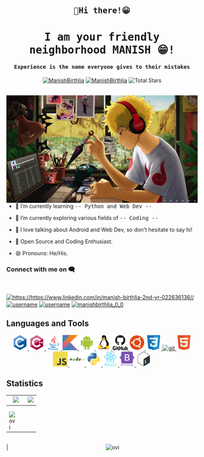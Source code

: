 
<!-- <img align="right" height="260px" width="300px" src="https://github.com/ManishBirthlia/Manish-Profile/blob/main/pngwing.com.png"/> -->
<p align="center"><h2 align="center"> <samp>👋Hi there!😀 </samp></h2></p>
<p align="center"><h1 align="center"><samp> I am your friendly neighborhood MANISH 😁!
 </samp></h1></p>
<p align="center"><h4 align="center"><samp> Experience is the name everyone gives to their mistakes </samp></h4></p>

<p align="center"> 
	<a href="https://github.com/ManishBirthlia"><img src="https://komarev.com/ghpvc/?username=ManishBirthlia" alt="ManishBirthlia"/></a>
	<a href="https://github.com/ManishBirthlia?tab=repositories"><img src="https://badges.pufler.dev/repos/ManishBirthlia" alt="ManishBirthlia" /></a>
	<img src="https://img.shields.io/github/stars/ManishBirthlia?label=Stars" alt="Total Stars">
</p>
<br>
<!--  -->
<!-- contribution graph -->
<!-- img src="https://media.giphy.com/media/qzOs8XQGFNIoCiWo4r/giphy.gif" width="350px" height="300px" alt=gif align="right"--> 
<!-- <img align="right" ="10px" width="400px" src="https://user-images.githubusercontent.com/96776615/156993801-d8d72515-03a9-4421-8166-4cc1feed507b.gif"/> -->
<!-- <img align="right" ="10px" width="400px" src="https://github.com/ManishBirthlia/Manish-Profile/blob/main/pngwing.com.png"/> -->
<img align="right" width="591px" src="https://github.com/ManishBirthlia/Manish-Profile/blob/main/6225d1124e42f.jpg"/>
<div width="50%">
	
- 🔭 I’m currently learning  <samp align="center">  -- Python and Web Dev -- </samp>  <!-- [enviroCar](https://github.com/enviroCar)  -->

- 🌱 I’m currently exploring various fields of <samp align="center">  -- Coding -- </samp>

- 💬 I love talking about Android and Web Dev, so don't hesitate to say hi!   
  
- 🥇 Open Source and Coding Enthusiast.
- 😄 Pronouns: He/His.

<!-- 📫 How to reach me: [Linkedin](https://www.linkedin.com/in/manish-birthlia-2nd-yr-022636136/), manishbirthliya@gmail.com
</div> -->
### Connect with me on :left_speech_bubble:
<br>	
<p align="left">
<a href="https://https://www.linkedin.com/in/manish-birthlia-2nd-yr-022636136//" target="blank"><img align="center" src="https://raw.githubusercontent.com/rahuldkjain/github-profile-readme-generator/master/src/images/icons/Social/linked-in-alt.svg" alt="https://https://www.linkedin.com/in/manish-birthlia-2nd-yr-022636136//" height="30" width="40" /></a>
<a href="https://leetcode.com/ManishBirthlia/" target="blank"><img align="center" src="https://raw.githubusercontent.com/rahuldkjain/github-profile-readme-generator/master/src/images/icons/Social/leet-code.svg" alt="username" height="30" width="40" /></a>
<a href="https://twitter.com/BirthliaManish" target="blank"><img align="center" src="https://raw.githubusercontent.com/rahuldkjain/github-profile-readme-generator/master/src/images/icons/Social/twitter.svg" alt="username" height="30" width="40" /></a>
<a href="https://www.instagram.com/manishbirthlia_0_0/" target="blank"><img align="center" src="https://raw.githubusercontent.com/rahuldkjain/github-profile-readme-generator/master/src/images/icons/Social/instagram.svg" alt="manishbirthlia_0_0" height="30" width="40" /></a>
</p>
 
	
## Languages and Tools </h3>
<p align="center">
    <a href="https://www.cprogramming.com/" target="_blank">
        <img
            src="https://github.com/devicons/devicon/blob/master/icons/c/c-original.svg"
            alt="c"
            width="40"
            height="40"
        />
    </a>
    <a href="https://www.w3schools.com/cpp/" target="_blank">
        <img
            src="https://github.com/devicons/devicon/blob/master/icons/cplusplus/cplusplus-original.svg"
            alt="c++"
            width="40"
            height="40"
        />
    </a>
  <a href="https://www.java.com" target="_blank">
        <img
            src="https://github.com/devicons/devicon/blob/master/icons/java/java-original.svg"
            alt="java"
            width="40"
            height="40"
        />
    </a>
  <a href="https://kotlinlang.org/" target="_blank">
        <img
            src="https://github.com/devicons/devicon/blob/master/icons/kotlin/kotlin-original.svg"
            alt="kotlin"
            width="40"
            height="40"
        />
    </a>
   <a href="https://www.android.com/intl/en_in/what-is-android/" target="_blank">
        <img
            src="https://github.com/devicons/devicon/blob/master/icons/android/android-original.svg"
            alt="android"
            width="40"
            height="40"
        />
    </a>
  <a href="https://www.linux.org/" target="_blank">
        <img
            src="https://github.com/devicons/devicon/blob/master/icons/linux/linux-original.svg"
            alt="Linux"
            width="40"
            height="40"
        />
    </a> 
	<a href="https://github.com/" target="_blank">
        <img
            src="https://github.com/devicons/devicon/blob/master/icons/github/github-original-wordmark.svg"
            alt="Github"
            width="40"
            height="40"
        />
    </a>
  <a href="https://ubuntu.com/" target="_blank">
        <img
            src="https://github.com/devicons/devicon/blob/master/icons/ubuntu/ubuntu-plain.svg"
            alt="Ubuntu"
            width="40"
            height="40"
        />
    </a>
    <a href="https://www.w3schools.com/css/" target="_blank">
        <img
            src="https://github.com/devicons/devicon/blob/master/icons/css3/css3-original.svg"
            alt="css3"
            width="40"
            height="40"
        />
    </a>
    <a href="https://git-scm.com/" target="_blank">
        <img
            src="https://www.vectorlogo.zone/logos/git-scm/git-scm-icon.svg"
            alt="git"
            width="40"
            height="40"
        />
    </a>
    <a href="https://www.w3.org/html/" target="_blank">
        <img
            src="https://github.com/devicons/devicon/blob/master/icons/html5/html5-original.svg"
            alt="html5"
            width="40"
            height="40"
        />
    </a>
    <a
        href="https://developer.mozilla.org/en-US/docs/Web/JavaScript"
        target="_blank"
    >
        <img
            src="https://github.com/devicons/devicon/blob/master/icons/javascript/javascript-original.svg"
            alt="javascript"
            width="40"
            height="40"
        />
    </a>
    <a href="https://nodejs.org" target="_blank">
        <img
            src="https://github.com/devicons/devicon/blob/master/icons/nodejs/nodejs-original-wordmark.svg"
            alt="nodejs"
            width="40"
            height="40"
        />
    </a>
    <a href="https://www.python.org" target="_blank">
        <img
            src="https://github.com/devicons/devicon/blob/master/icons/python/python-original.svg"
            alt="python"
            width="40"
            height="40"
        />
    </a>
    <a href="https://reactjs.org/" target="_blank">
        <img
            src="https://github.com/devicons/devicon/blob/master/icons/react/react-original-wordmark.svg"
            alt="react"
            width="40"
            height="40"
        />
    </a>
    <a href="https://getbootstrap.com/docs/4.0/getting-started/introduction/" target="_blank">
        <img
            src="https://github.com/devicons/devicon/blob/master/icons/bootstrap/bootstrap-plain-wordmark.svg"
            alt="Bootstrap"
            width="40"
            height="40"
        />
    </a>
    <a href="https://www.gnu.org/software/bash/" target="_blank">
        <img
            src="https://github.com/devicons/devicon/blob/master/icons/bash/bash-original.svg"
            alt="Bash"
            width="40"
            height="40"
        />
    </a>
  	
   
## Statistics
|<img src="https://github-readme-stats.vercel.app/api?username=ManishBirthlia&show_icons=true&&count_private=true&theme=radical&text_color=fff&title_color=F58B02&icon_color=F58B02"/>|<img src="https://github-readme-streak-stats.herokuapp.com/?user=ManishBirthlia&theme=dark&hide_border=true"/>|
|---|---|
|<p width="50%" align="left"><img align="left" width="48%" src="https://github-readme-stats.vercel.app/api/top-langs?username=ManishBirthlia&show_icons=true&locale=en&layout=compact&theme=highcontrast" alt="ovi" /></p>|

<br>
|<img align="right" width="48%" src="https://activity-graph.herokuapp.com/graph?username=ManishBirthlia&theme=gruvbox&hide_border=true&area=true" alt="ovi" />
<!-- ![𝚐𝚒𝚝𝚑𝚞𝚋 𝚐𝚛𝚊𝚙𝚑](https://activity-graph.herokuapp.com/graph?username=ManishBirthlia&theme=gruvbox&hide_border=true&area=true)
  -->
